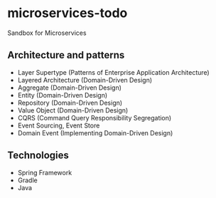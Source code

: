 # microservices-todo
Sandbox for Microservices

## Architecture and patterns
- Layer Supertype (Patterns of Enterprise Application Architecture)
- Layered Architecture (Domain-Driven Design)
- Aggregate (Domain-Driven Design)
- Entity (Domain-Driven Design)
- Repository (Domain-Driven Design)
- Value Object (Domain-Driven Design)
- CQRS (Command Query Responsibility Segregation)
- Event Sourcing, Event Store
- Domain Event (Implementing Domain-Driven Design)

## Technologies
- Spring Framework
- Gradle
- Java
